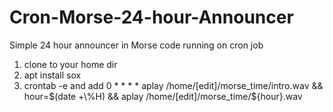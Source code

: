 # Cron-Morse-24-hour-Announcer
Simple 24 hour announcer in Morse code running on cron job

1. clone to your home dir
2. apt install sox
3. crontab -e and add 0 * * * * aplay /home/[edit]/morse_time/intro.wav && hour=$(date +\%H) && aplay /home/[edit]/morse_time/${hour}.wav


